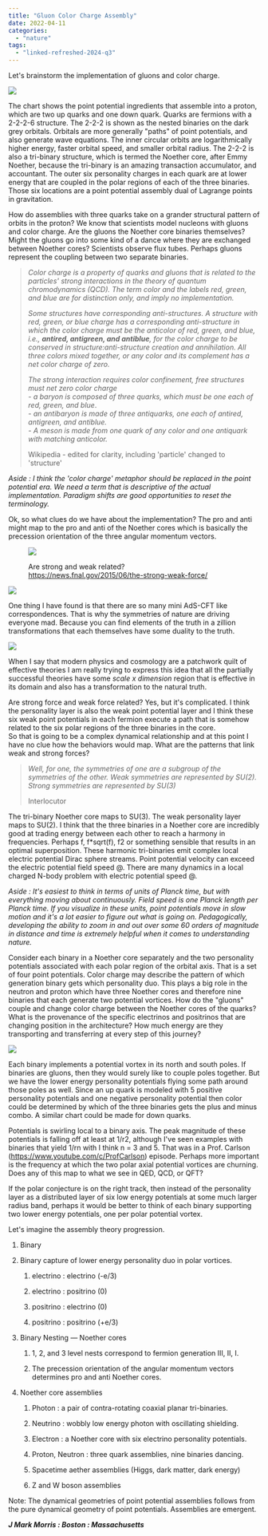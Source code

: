 ```yaml
---
title: "Gluon Color Charge Assembly"
date: 2022-04-11
categories: 
  - "nature"
tags: 
  - "linked-refreshed-2024-q3"
---
```


Let's brainstorm the implementation of gluons and color charge.

![](images/proton.png)

The chart shows the point potential ingredients that assemble into a proton, which are two up quarks and one down quark. Quarks are fermions with a 2-2-2-6 structure. The 2-2-2 is shown as the nested binaries on the dark grey orbitals. Orbitals are more generally "paths" of point potentials, and also generate wave equations. The inner circular orbits are logarithmically higher energy, faster orbital speed, and smaller orbital radius. The 2-2-2 is also a tri-binary structure, which is termed the Noether core, after Emmy Noether, because the tri-binary is an amazing transaction accumulator, and accountant. The outer six personality charges in each quark are at lower energy that are coupled in the polar regions of each of the three binaries. Those six locations are a point potential assembly dual of Lagrange points in gravitation.

How do assemblies with three quarks take on a grander structural pattern of orbits in the proton? We know that scientists model nucleons with gluons and color charge. Are the gluons the Noether core binaries themselves? Might the gluons go into some kind of a dance where they are exchanged between Noether cores? Scientists observe flux tubes. Perhaps gluons represent the coupling between two separate binaries.

> _Color charge is a property of quarks and gluons that is related to the particles' strong interactions in the theory of quantum chromodynamics (QCD)._ _The term color and the labels red, green, and blue are for distinction only, and imply no implementation._
> 
> _Some structures have corresponding anti-structures. A structure with red, green, or blue charge has a corresponding _anti-structure_ in which the color charge must be the anticolor of red, green, and blue, i.e., __antired, antigreen, and antiblue__, for the color charge to be conserved in _structure_:_anti-structure_ creation and annihilation. All three colors mixed together, or any color and its complement has a net color charge of zero._
> 
> _The strong interaction requires color confinement, free structures must net zero color charge_  
> \- _a baryon is composed of three quarks, which must be one each of red, green, and blue_.  
> \- _an antibaryon is made of three antiquarks, one each of antired, antigreen, and antiblue._  
> _\- A meson is made from one quark of any color and one antiquark with matching anticolor._
> 
> Wikipedia - edited for clarity, including 'particle' changed to 'structure'

_Aside : I think the _'color charge' metaphor_ should be replaced in the point potential era. We need a term that is descriptive of the actual implementation. Paradigm shifts are good opportunities to reset the terminology._

Ok, so what clues do we have about the implementation? The pro and anti might map to the pro and anti of the Noether cores which is basically the precession orientation of the three angular momentum vectors.

<figure>

![](images/colorchargesymmetryfnal.jpg)

<figcaption>

Are strong and weak related? https://news.fnal.gov/2015/06/the-strong-weak-force/

</figcaption>

</figure>

![](images/map42.png)

One thing I have found is that there are so many mini AdS-CFT like correspondences. That is why the symmetries of nature are driving everyone mad. Because you can find elements of the truth in a zillion transformations that each themselves have some duality to the truth.

![](images/dmde.png?w=1024)

  
When I say that modern physics and cosmology are a patchwork quilt of effective theories I am really trying to express this idea that all the partially successful theories have some _scale x dimension_ region that is effective in its domain and also has a transformation to the natural truth.

Are strong force and weak force related? Yes, but it's complicated. I think the personality layer is also the weak point potential layer and I think these six weak point potentials in each fermion execute a path that is somehow related to the six polar regions of the three binaries in the core.  
So that is going to be a complex dynamical relationship and at this point I have no clue how the behaviors would map. What are the patterns that link weak and strong forces?

> _Well, for one, the symmetries of one are a subgroup of the symmetries of the other. Weak symmetries are represented by SU(2). Strong symmetries are represented by SU(3)_
> 
> Interlocutor

The tri-binary Noether core maps to SU(3). The weak personality layer maps to SU(2). I think that the three binaries in a Noether core are incredibly good at trading energy between each other to reach a harmony in frequencies. Perhaps f, f\*sqrt(f), f2 or something sensible that results in an optimal superposition. These harmonic tri-binaries emit complex local electric potential Dirac sphere streams. Point potential velocity can exceed the electric potential field speed @. There are many dynamics in a local charged N-body problem with electric potential speed @.

_Aside : It's easiest to think in terms of units of Planck time, but with everything moving about continuously. Field speed is one Planck length per Planck time. If you visualize in these units, point potentials move in slow motion and it's a lot easier to figure out what is going on. Pedagogically, developing the ability to zoom in and out over some 60 orders of magnitude in distance and time is extremely helpful when it comes to understanding nature._

Consider each binary in a Noether core separately and the two personality potentials associated with each polar region of the orbital axis. That is a set of four point potentials. Color charge may describe the pattern of which generation binary gets which personality duo. This plays a big role in the neutron and proton which have three Noether cores and therefore nine binaries that each generate two potential vortices. How do the "gluons" couple and change color charge between the Noether cores of the quarks? What is the provenance of the specific electrinos and positrinos that are changing position in the architecture? How much energy are they transporting and transferring at every step of this journey?

![](images/color.png)

Each binary implements a potential vortex in its north and south poles. If binaries are gluons, then they would surely like to couple poles together. But we have the lower energy personality potentials flying some path around those poles as well. Since an up quark is modeled with 5 positive personality potentials and one negative personality potential then color could be determined by which of the three binaries gets the plus and minus combo. A similar chart could be made for down quarks.

Potentials is swirling local to a binary axis. The peak magnitude of these potentials is falling off at least at 1/r2, although I've seen examples with binaries that yield 1/rn with I think n = 3 and 5. That was in a Prof. Carlson (https://www.youtube.com/c/ProfCarlson) episode. Perhaps more important is the frequency at which the two polar axial potential vortices are churning. Does any of this map to what we see in QED, QCD, or QFT?

If the polar conjecture is on the right track, then instead of the personality layer as a distributed layer of six low energy potentials at some much larger radius band, perhaps it would be better to think of each binary supporting two lower energy potentials, one per polar potential vortex.

Let's imagine the assembly theory progression.

1. Binary

3. Binary capture of lower energy personality duo in polar vortices.
    1. electrino : electrino (-e/3)
    
    3. electrino : positrino (0)
    
    5. positrino : electrino (0)
    
    7. positrino : positrino (+e/3)

5. Binary Nesting — Noether cores
    1. 1, 2, and 3 level nests correspond to fermion generation III, II, I.
    
    3. The precession orientation of the angular momentum vectors determines pro and anti Noether cores.

7. Noether core assemblies
    1. Photon : a pair of contra-rotating coaxial planar tri-binaries.
    
    3. Neutrino : wobbly low energy photon with oscillating shielding.
    
    5. Electron : a Noether core with six electrino personality potentials.
    
    7. Proton, Neutron : three quark assemblies, nine binaries dancing.
    
    9. Spacetime aether assemblies (Higgs, dark matter, dark energy)
    
    11. Z and W boson assemblies

Note: The dynamical geometries of point potential assemblies follows from the pure dynamical geometry of point potentials. Assemblies are emergent.

**_J Mark Morris : Boston : Massachusetts_**
